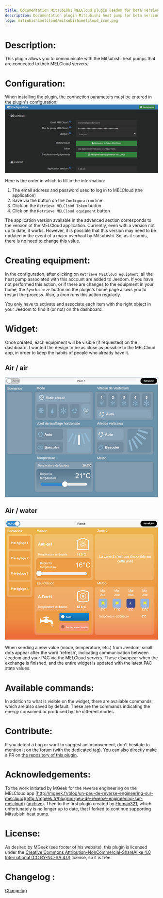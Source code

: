 ```yaml
---
title: Documentation Mitsubishi MELCloud plugin Jeedom for beta version
description: Documentation plugin Mitsubishi heat pump for beta version
logo: mitsubishimelcloud/mitsubishimelcloud_icon.png
---
```


# Description:

This plugin allows you to communicate with the Mitsubishi heat pumps that are connected to their MELCloud servers.

# Configuration:
When installing the plugin, the connection parameters must be entered in the plugin's configuration:
![configuration](./Configuration.png?raw=true)

Here is the order in which to fill in the information:
1. The email address and password used to log in to MELCloud (the application)
2. Save via the button on the `Configuration` line
3. Click on the `Retrieve MELCloud Token` button
4. Click on the `Retrieve MELCloud equipment` button

The application version available in the advanced section corresponds to the version of the MELCloud application. Currently, even with a version not up to date, it works. However, it is possible that this version may need to be updated in the event of a major overhaul by Mitsubishi.
So, as it stands, there is no need to change this value.

# Creating equipment:
In the configuration, after clicking on `Retrieve MELCloud equipment`, all the heat pump associated with this account are added to Jeedom.
If you have not performed this action, or if there are changes to the equipment in your home, the `Synchronize` button on the plugin's home page allows you to restart the process. Also, a cron runs this action regularly.

You only have to activate and associate each item with the right object in your Jeedom to find it (or not) on the dashboard.

# Widget:
Once created, each equipment will be visible (if requested) on the dashboard. I wanted the design to be as close as possible to the MELCloud app, in order to keep the habits of people who already have it.

## Air / air
![widget](./Widget-ata.png?raw=true)

## Air / water
![widget](./Widget-atw.png?raw=true)

When sending a new value (mode, temperature, etc.) from Jeedom, small dots appear after the word 'refresh', indicating communication between Jeedom and your PAC via the MELCloud servers. These disappear when the exchange is finished, and the entire widget is updated with the latest PAC state values.

# Available commands:
In addition to what is visible on the widget, there are available commands, which are also saved by default.
These are the commands indicating the energy consumed or produced by the different modes.


# Contribute:
If you detect a bug or want to suggest an improvement, don't hesitate to mention it on the forum (with the dedicated tag). You can also directly make a PR on [the repository of this plugin](https://github.com/DuchkPy/mitsubishimelcloud).

# Acknowledgements:
To the work initiated by MGeek for the reverse engineering on the MELCloud app [http://mgeek.fr/blog/un-peu-de-reverse-engineering-sur-melcloud](http://mgeek.fr/blog/un-peu-de-reverse-engineering-sur-melcloud) ([archive](https://web.archive.org/web/20220120005605/http://mgeek.fr/blog/un-peu-de-reverse-engineering-sur-melcloud)).
Then to the first plugin created by [Floman321](https://github.com/floman321/melcloud), which unfortunately is no longer up to date, that I forked to continue supporting Mitsubishi heat pump.

# License:
As desired by MGeek (see footer of his website), this plugin is licensed under the [Creative Commons Attribution-NonCommercial-ShareAlike 4.0 International (CC BY-NC-SA 4.0)](https://creativecommons.org/licenses/by-nc-sa/4.0/) license, so it is free.


# Changelog&nbsp;:
[Changelog](./changelog_beta.md)